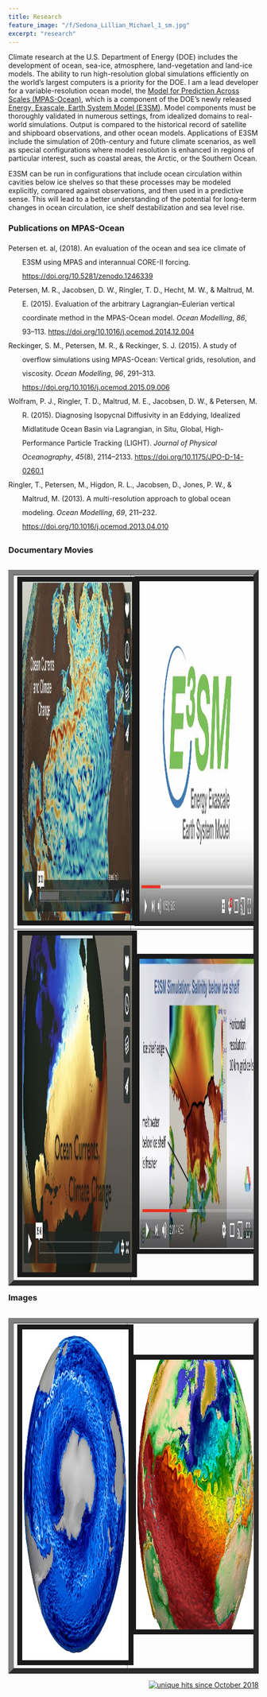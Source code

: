 ```yaml
---
title: Research
feature_image: "/f/Sedona_Lillian_Michael_1_sm.jpg"
excerpt: "research"
---
```


<p>Climate research at the U.S. Department of Energy (DOE) includes the development of ocean, sea-ice, atmosphere, land-vegetation and land-ice models.  The ability to run high-resolution global simulations efficiently on the world’s largest computers is a priority for the DOE.  I am a lead developer for a variable-resolution ocean model, the <a href="http://mpas-dev.github.io" target="_blank">Model for Prediction Across Scales (MPAS-Ocean)</a>, which is a component of the DOE’s newly released <a href="https://e3sm.org" target="_blank">Energy, Exascale, Earth System Model (E3SM)</a>.  Model components must be thoroughly validated in numerous settings, from idealized domains to real-world simulations.  Output is compared to the historical record of satellite and shipboard observations, and other ocean models.  Applications of E3SM include the simulation of 20th-century and future climate scenarios, as well as special configurations where model resolution is enhanced in regions of particular interest, such as coastal areas, the Arctic, or the Southern Ocean.</p>

<p>E3SM can be run in configurations that include ocean circulation within cavities below ice shelves so that these processes may be modeled explicitly, compared against observations, and then used in a predictive sense. This will lead to a better understanding of the potential for long-term changes in ocean circulation, ice shelf destabilization and sea level rise.</p> 

### Publications on MPAS-Ocean 
<div class="csl-bib-body" style="line-height: 2; margin-left: 2em; text-indent:-2em;">
  <div class="csl-entry">Petersen et. al, (2018). An evaluation of the ocean and sea ice climate of E3SM using MPAS and interannual CORE-II forcing. <a href="https://doi.org/10.5281/zenodo.1246339">https://doi.org/10.5281/zenodo.1246339</a></div>
  <span class="Z3988" title="url_ver=Z39.88-2004&amp;ctx_ver=Z39.88-2004&amp;rfr_id=info%3Asid%2Fzotero.org%3A2&amp;rft_id=info%3Adoi%2F10.5281%2Fzenodo.1246339&amp;rft_val_fmt=info%3Aofi%2Ffmt%3Akev%3Amtx%3Ajournal&amp;rft.genre=article&amp;rft.atitle=An%20evaluation%20of%20the%20ocean%20and%20sea%20ice%20climate%20of%20E3SM%20using%20MPAS%20and%20interannual%20CORE-II%20forcing&amp;rft.aufirst=Mark&amp;rft.aulast=Petersen&amp;rft.au=Mark%20Petersen&amp;rft.au=Xylar%20Asay-Davis&amp;rft.au=Anne%20Berres&amp;rft.au=Qingshan%20Chen&amp;rft.au=Nils%20Feige&amp;rft.au=Douglas%20Jacobsen&amp;rft.au=Philip%20Jones&amp;rft.au=Mathew%20Maltrud&amp;rft.au=Todd%20Ringler&amp;rft.au=Gregory%20Streletz&amp;rft.au=Adrian%20Turner&amp;rft.au=Luke%20Van%20Roekel&amp;rft.au=Milena%20Veneziani&amp;rft.au=Jonathan%20Wolfe&amp;rft.au=Phillip%20Wolfram&amp;rft.au=Jonathan%20Woodring&amp;rft.date=2018-05-15&amp;rft.language=eng"></span>
  <div class="csl-entry">Petersen, M. R., Jacobsen, D. W., Ringler, T. D., Hecht, M. W., &amp; Maltrud, M. E. (2015). Evaluation of the arbitrary Lagrangian–Eulerian vertical coordinate method in the MPAS-Ocean model. <i>Ocean Modelling</i>, <i>86</i>, 93–113. <a href="https://doi.org/10.1016/j.ocemod.2014.12.004">https://doi.org/10.1016/j.ocemod.2014.12.004</a></div>
  <span class="Z3988" title="url_ver=Z39.88-2004&amp;ctx_ver=Z39.88-2004&amp;rfr_id=info%3Asid%2Fzotero.org%3A2&amp;rft_id=info%3Adoi%2F10.1016%2Fj.ocemod.2014.12.004&amp;rft_val_fmt=info%3Aofi%2Ffmt%3Akev%3Amtx%3Ajournal&amp;rft.genre=article&amp;rft.atitle=Evaluation%20of%20the%20arbitrary%20Lagrangian%E2%80%93Eulerian%20vertical%20coordinate%20method%20in%20the%20MPAS-Ocean%20model&amp;rft.jtitle=Ocean%20Modelling&amp;rft.volume=86&amp;rft.aufirst=Mark%20R.&amp;rft.aulast=Petersen&amp;rft.au=Mark%20R.%20Petersen&amp;rft.au=Douglas%20W.%20Jacobsen&amp;rft.au=Todd%20D.%20Ringler&amp;rft.au=Matthew%20W.%20Hecht&amp;rft.au=Mathew%20E.%20Maltrud&amp;rft.date=2015-02&amp;rft.pages=93-113&amp;rft.spage=93&amp;rft.epage=113&amp;rft.issn=14635003&amp;rft.language=en"></span>
  <div class="csl-entry">Reckinger, S. M., Petersen, M. R., &amp; Reckinger, S. J. (2015). A study of overflow simulations using MPAS-Ocean: Vertical grids, resolution, and viscosity. <i>Ocean Modelling</i>, <i>96</i>, 291–313. <a href="https://doi.org/10.1016/j.ocemod.2015.09.006">https://doi.org/10.1016/j.ocemod.2015.09.006</a></div>
  <span class="Z3988" title="url_ver=Z39.88-2004&amp;ctx_ver=Z39.88-2004&amp;rfr_id=info%3Asid%2Fzotero.org%3A2&amp;rft_id=info%3Adoi%2F10.1016%2Fj.ocemod.2015.09.006&amp;rft_val_fmt=info%3Aofi%2Ffmt%3Akev%3Amtx%3Ajournal&amp;rft.genre=article&amp;rft.atitle=A%20study%20of%20overflow%20simulations%20using%20MPAS-Ocean%3A%20Vertical%20grids%2C%20resolution%2C%20and%20viscosity&amp;rft.jtitle=Ocean%20Modelling&amp;rft.volume=96&amp;rft.aufirst=Shanon%20M.&amp;rft.aulast=Reckinger&amp;rft.au=Shanon%20M.%20Reckinger&amp;rft.au=Mark%20R.%20Petersen&amp;rft.au=Scott%20J.%20Reckinger&amp;rft.date=2015-12&amp;rft.pages=291-313&amp;rft.spage=291&amp;rft.epage=313&amp;rft.issn=14635003&amp;rft.language=en"></span>
  <div class="csl-entry">Wolfram, P. J., Ringler, T. D., Maltrud, M. E., Jacobsen, D. W., &amp; Petersen, M. R. (2015). Diagnosing Isopycnal Diffusivity in an Eddying, Idealized Midlatitude Ocean Basin via Lagrangian, in Situ, Global, High-Performance Particle Tracking (LIGHT). <i>Journal of Physical Oceanography</i>, <i>45</i>(8), 2114–2133. <a href="https://doi.org/10.1175/JPO-D-14-0260.1">https://doi.org/10.1175/JPO-D-14-0260.1</a></div>
  <span class="Z3988" title="url_ver=Z39.88-2004&amp;ctx_ver=Z39.88-2004&amp;rfr_id=info%3Asid%2Fzotero.org%3A2&amp;rft_id=info%3Adoi%2F10.1175%2FJPO-D-14-0260.1&amp;rft_val_fmt=info%3Aofi%2Ffmt%3Akev%3Amtx%3Ajournal&amp;rft.genre=article&amp;rft.atitle=Diagnosing%20Isopycnal%20Diffusivity%20in%20an%20Eddying%2C%20Idealized%20Midlatitude%20Ocean%20Basin%20via%20Lagrangian%2C%20in%20Situ%2C%20Global%2C%20High-Performance%20Particle%20Tracking%20(LIGHT)&amp;rft.jtitle=Journal%20of%20Physical%20Oceanography&amp;rft.stitle=J.%20Phys.%20Oceanogr.&amp;rft.volume=45&amp;rft.issue=8&amp;rft.aufirst=Phillip%20J.&amp;rft.aulast=Wolfram&amp;rft.au=Phillip%20J.%20Wolfram&amp;rft.au=Todd%20D.%20Ringler&amp;rft.au=Mathew%20E.%20Maltrud&amp;rft.au=Douglas%20W.%20Jacobsen&amp;rft.au=Mark%20R.%20Petersen&amp;rft.date=2015-06-15&amp;rft.pages=2114-2133&amp;rft.spage=2114&amp;rft.epage=2133&amp;rft.issn=0022-3670"></span>
  <div class="csl-entry">Ringler, T., Petersen, M., Higdon, R. L., Jacobsen, D., Jones, P. W., &amp; Maltrud, M. (2013). A multi-resolution approach to global ocean modeling. <i>Ocean Modelling</i>, <i>69</i>, 211–232. <a href="https://doi.org/10.1016/j.ocemod.2013.04.010">https://doi.org/10.1016/j.ocemod.2013.04.010</a></div>
  <span class="Z3988" title="url_ver=Z39.88-2004&amp;ctx_ver=Z39.88-2004&amp;rfr_id=info%3Asid%2Fzotero.org%3A2&amp;rft_id=info%3Adoi%2F10.1016%2Fj.ocemod.2013.04.010&amp;rft_val_fmt=info%3Aofi%2Ffmt%3Akev%3Amtx%3Ajournal&amp;rft.genre=article&amp;rft.atitle=A%20multi-resolution%20approach%20to%20global%20ocean%20modeling&amp;rft.jtitle=Ocean%20Modelling&amp;rft.stitle=Ocean%20Modelling&amp;rft.volume=69&amp;rft.aufirst=Todd&amp;rft.aulast=Ringler&amp;rft.au=Todd%20Ringler&amp;rft.au=Mark%20Petersen&amp;rft.au=Robert%20L.%20Higdon&amp;rft.au=Doug%20Jacobsen&amp;rft.au=Philip%20W.%20Jones&amp;rft.au=Mathew%20Maltrud&amp;rft.date=2013-09-01&amp;rft.pages=211-232&amp;rft.spage=211&amp;rft.epage=232&amp;rft.issn=1463-5003"></span>
</div>

### Documentary Movies
<table border="10" cellpadding="10" cellspacing="10" align="left">
<tr>
<td>
<a href="https://vimeo.com/163052839"
 target="_blank"><img src="/f/ocean_currents_and_climate_change.jpg"
 alt="Ocean currents and climate change" width="1212" height="682" border="10" /></a>
</td>
<td>
<a href="https://www.youtube.com/watch?v=8Df96rx3i9g&t=11s"
 target="_blank"><img src="/f/E3SM_screenshot.jpg"
 alt="E3SM overview" width="1280" height="684" border="10" /></a>
</td>
</tr>
<tr>
<td>
<a href="https://vimeo.com/139075724"
 target="_blank"><img src="/f/Documentary_ocean_screenshot.jpg"
 alt="Ocean currents and climate change" width="1206" height="678" border="10" /></a>
</td>
<td>
<a href="https://www.youtube.com/watch?v=rRn69Vs1vco"
 target="_blank"><img src="/f/Documentary_iceshelf_screenshot.jpg"
 alt="Ice shelves in E3SM" width="1036" height="584" border="10" /></a>
</td>
</tr>
</table>

### Images
<table border="10" cellpadding="10" cellspacing="10" align="left">
<tr>
<td>
<a href="https://www.lanl.gov/newsroom/picture-of-the-week/pic-week-9.php"
 target="_blank"><img src="/f/image_SO_eddy.jpg"
 alt="Modeling a small, blue planet" width="665" height="666" border="10" /></a>
</td>
<td>
<a href="https://www.lanl.gov/newsroom/picture-of-the-week/pic-week-2.php"
 target="_blank"><img src="/f/image_paint.jpg"
 alt="The art of climate modeling" width="750" height="543" border="10" /></a>
</td>
</tr>
</table>

<p align="right">
<a href="http://www.hitwebcounter.com">
<img src="http://hitwebcounter.com/counter/counter.php?page=6998015&style=0006&nbdigits=4&type=ip&initCount=0" title="unique hits since October 2018" border="0"></a>
